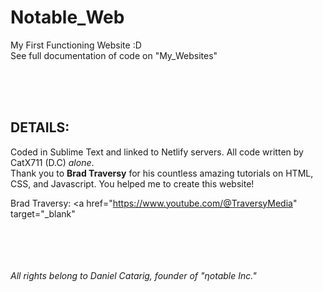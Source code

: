 # Notable_Web
My First Functioning Website :D
<br />
See full documentation of code on "My_Websites"

<br />
<br />
<br />

## DETAILS:

Coded in Sublime Text and linked to Netlify servers.
All code written by CatX711 (D.C) <em>alone</em>.
<br />
Thank you to <strong>Brad Traversy</strong> for his countless amazing tutorials
on HTML, CSS, and Javascript. You helped me to create this website!

Brad Traversy: <a href="https://www.youtube.com/@TraversyMedia" target="_blank"

<br />
<br />
<br />
<br />
<em>All rights belong to Daniel Catarig, founder of "ηotable Inc."</em>
